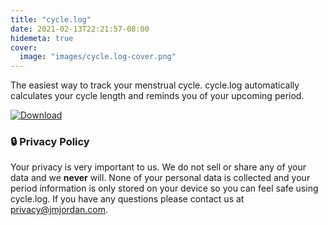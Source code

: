 ```yaml
---
title: "cycle.log"
date: 2021-02-13T22:21:57-08:00
hidemeta: true
cover:
  image: "images/cycle.log-cover.png"
---
```


The easiest way to track your menstrual cycle. cycle.log automatically calculates your cycle length and reminds you of your upcoming period.

[![Download](/images/appstore.svg)](https://apps.apple.com/us/app/cycle-log/id1141567309)


### 🔒 Privacy Policy 

Your privacy is very important to us. We do not sell or share any of your data and we **never** will. None of your personal data is collected and your period information is only stored on your device so you can feel safe using cycle.log. If you have any questions please contact us at [privacy@jmjordan.com](mailto:privacy@jmjordan.com).